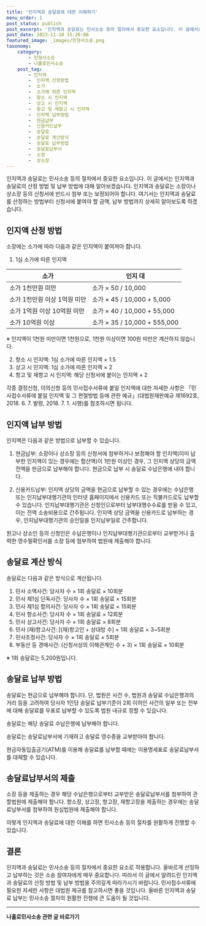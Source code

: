 ```yaml
---
title: '인지액과 송달료에 대한 이해하기'
menu_order: 1
post_status: publish
post_excerpt: '인지액과 송달료는 민사소송 등의 절차에서 중요한 요소입니다. 이 글에서는 인지액과 송달료의 산정 방법 및 납부 방법에 대해 알아보겠습니다. 인지액과 송달료는 소장이나 상소장 등의 신청서에 반드시 첨부 또는 보정되어야 합니다. 여기서는 인지액과 송달료를 산정하는 방법부터 신청서에 붙여야 할 금액, 납부 방법까지 상세히 알아보도록 하겠습니다.'
post_date: 2023-11-10 15:26:06
featured_image: _images/민형사소송.png
taxonomy:
    category:
        - 민형사소송
        - 나홀로민사소송
    post_tag:
        - 인지액
        -  인지액 산정방법
        -  소가
        -  소가에 따른 인지액
        -  항소 시 인지액
        -  상고 시 인지액
        -  항고 및 재항고 시 인지액
        -  인지액 납부방법
        -  현금납부
        -  신용카드납부
        -  송달료
        -  송달료 계산방식
        -  송달료 납부방법
        -  송달료납부서
        -  소장
        -  상소장
---
```



인지액과 송달료는 민사소송 등의 절차에서 중요한 요소입니다. 이 글에서는 인지액과 송달료의 산정 방법 및 납부 방법에 대해 알아보겠습니다. 인지액과 송달료는 소장이나 상소장 등의 신청서에 반드시 첨부 또는 보정되어야 합니다. 여기서는 인지액과 송달료를 산정하는 방법부터 신청서에 붙여야 할 금액, 납부 방법까지 상세히 알아보도록 하겠습니다.

## 인지액 산정 방법

소장에는 소가에 따라 다음과 같은 인지액이 붙여져야 합니다.

1. 1심 소가에 따른 인지액

|소가|인지 대|
|---|---|
|소가 1천만원 미만|소가 × 50 / 10,000|
|소가 1천만원 이상 1억원 미만|소가 × 45 / 10,000 + 5,000|
|소가 1억원 이상 10억원 미만|소가 × 40 / 10,000 + 55,000|
|소가 10억원 이상|소가 × 35 / 10,000 + 555,000|

※ 인지액이 1천원 미만이면 1천원으로, 1천원 이상이면 100원 미만은 계산하지 않습니다.

2. 항소 시 인지액: 1심 소가에 따른 인지액 × 1.5
3. 상고 시 인지액: 1심 소가에 따른 인지액 × 2
4. 항고 및 재항고 시 인지액: 해당 신청서에 붙이는 인지액 × 2

각종 결정신청, 이의신청 등의 민사접수서류에 붙일 인지액에 대한 자세한 사항은 「민사접수서류에 붙일 인지액 및 그 편철방법 등에 관한 예규」(대법원재판예규 제1692호, 2018. 6. 7. 발령, 2018. 7. 1. 시행)를 참조하시면 됩니다.

## 인지액 납부 방법

인지액은 다음과 같은 방법으로 납부할 수 있습니다.

1. 현금납부: 소장이나 상소장 등의 신청서에 첨부하거나 보정해야 할 인지액(이미 납부한 인지액이 있는 경우에는 합산액)이 1만원 이상인 경우, 그 인지액 상당의 금액 전액을 현금으로 납부해야 합니다. 현금으로 납부 시 송달료 수납은행에 내야 합니다.

2. 신용카드납부: 인지액 상당의 금액을 현금으로 납부할 수 있는 경우에는 수납은행 또는 인지납부대행기관의 인터넷 홈페이지에서 신용카드 또는 직불카드로도 납부할 수 있습니다. 인지납부대행기관은 신청인으로부터 납부대행수수료를 받을 수 있고, 이는 전액 소송비용으로 간주됩니다. 인지액 상당 금액을 신용카드로 납부하는 경우, 인지납부대행기관의 승인일을 인지납부일로 간주합니다.

원고나 상소인 등의 신청인은 수납은행이나 인지납부대행기관으로부터 교부받거나 출력한 영수필확인서를 소장 등에 첨부하여 법원에 제출해야 합니다.

## 송달료 계산 방식

송달료는 다음과 같은 방식으로 계산됩니다.

1. 민사 소액사건: 당사자 수 × 1회 송달료 × 10회분
2. 민사 제1심 단독사건: 당사자 수 × 1회 송달료 × 15회분
3. 민사 제1심 합의사건: 당사자 수 × 1회 송달료 × 15회분
4. 민사 항소사건: 당사자 수 × 1회 송달료 × 12회분
5. 민사 상고사건: 당사자 수 × 1회 송달료 × 8회분
6. 민사 (재)항고사건: [(재)항고인 + 상대방 수] × 1회 송달료 × 3~5회분
7. 민사조정사건: 당사자 수 × 1회 송달료 × 5회분
8. 부동산 등 경매사건: (신청서상의 이해관계인 수 + 3) × 1회 송달료 × 10회분

※ 1회 송달료는 5,200원입니다.

## 송달료 납부 방법

송달료는 현금으로 납부해야 합니다. 단, 법원은 사건 수, 법원과 송달료 수납은행과의 거리 등을 고려하여 당사자 1인당 송달료 납부기준이 2회 이하인 사건의 일부 또는 전부에 대해 송달료를 우표로 납부할 수 있도록 법원 내규로 정할 수 있습니다.

송달료는 해당 송달료 수납은행에 납부해야 합니다.

송달료는 송달료납부서에 기재하고 송달료 영수증을 교부받아야 합니다.

현금자동입출금기(ATM)를 이용해 송달료를 납부할 때에는 이용명세표로 송달료납부서를 대체할 수 있습니다.

## 송달료납부서의 제출

소장 등을 제출하는 경우 해당 수납은행으로부터 교부받은 송달료납부서를 첨부하여 관할법원에 제출해야 합니다. 항소장, 상고장, 항고장, 재항고장을 제출하는 경우에는 송달료납부서를 첨부하여 원심법원에 제출해야 합니다.

이렇게 인지액과 송달료에 대한 이해를 하면 민사소송 등의 절차를 원활하게 진행할 수 있습니다.

## 결론

인지액과 송달료는 민사소송 등의 절차에서 중요한 요소로 작용합니다. 올바르게 산정하고 납부하는 것은 소송 참여자에게 매우 중요합니다. 따라서 이 글에서 알려드린 인지액과 송달료의 산정 방법 및 납부 방법을 주의깊게 따라가시기 바랍니다. 민사접수서류에 필요한 자세한 사항은 대법원 제규를 참고하시면 좋을 것입니다. 올바른 인지액과 송달료 납부는 민사소송 절차의 원활한 진행에 큰 도움이 될 것입니다.
<!-- wp:separator -->
<hr class="wp-block-separator has-alpha-channel-opacity"/>
<!-- /wp:separator -->

<!-- wp:group {"backgroundColor":"base","layout":{"type":"constrained"}} -->
<div class="wp-block-group has-base-background-color has-background"><!-- wp:paragraph {"align":"center","fontSize":"medium"} -->
<p class="has-text-align-center has-large-font-size"><strong>나홀로민사소송 관련 글 바로가기</strong></p>
<!-- /wp:paragraph -->


<!-- wp:latest-posts
{"categories":[{"id":14767,"count":19,"description":"","link":"https://uknowlaw.com/category/%eb%82%98%ed%99%80%eb%a1%9c%eb%af%bc%ec%82%ac%ec%86%8c%ec%86%a1/","name":"나홀로민사소송","slug":"나홀로민사소송","taxonomy":"category","parent":0,"meta":[],"_links":{"self":[{"href":"https://uknowlaw.com/wp-json/wp/v2/categories/14767"}],"collection":[{"href":"https://uknowlaw.com/wp-json/wp/v2/categories"}],"about":[{"href":"https://uknowlaw.com/wp-json/wp/v2/taxonomies/category"}],"wp:post_type":[{"href":"https://uknowlaw.com/wp-json/wp/v2/posts?categories=14767"}],"curies":[{"name":"wp","href":"https://api.w.org/{rel}","templated":true}]}}],"postsToShow":100,"excerptLength":28,"postLayout":"grid","columns":2,"featuredImageAlign":"left","featuredImageSizeSlug":"large","fontSize":"small"} /--></div>
<!-- /wp:group -->